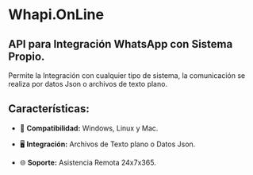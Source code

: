 # Whapi.OnLine

## API para Integración WhatsApp con Sistema Propio.

Permite la Integración con cualquier tipo de sistema, la comunicación se realiza por datos Json o archivos de texto plano.

## Características:
-   🔲 **Compatibilidad:** Windows, Linux y Mac.

-   🖥 **Integración:** Archivos de Texto plano o Datos Json.

-   🌐 **Soporte:** Asistencia Remota 24x7x365.


 
